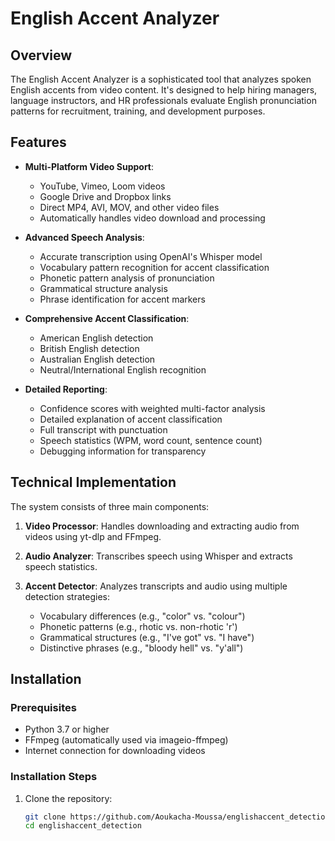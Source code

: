 # English Accent Analyzer

## Overview
The English Accent Analyzer is a sophisticated tool that analyzes spoken English accents from video content. It's designed to help hiring managers, language instructors, and HR professionals evaluate English pronunciation patterns for recruitment, training, and development purposes.

## Features

- **Multi-Platform Video Support**:
  - YouTube, Vimeo, Loom videos
  - Google Drive and Dropbox links
  - Direct MP4, AVI, MOV, and other video files
  - Automatically handles video download and processing

- **Advanced Speech Analysis**:
  - Accurate transcription using OpenAI's Whisper model
  - Vocabulary pattern recognition for accent classification
  - Phonetic pattern analysis of pronunciation
  - Grammatical structure analysis
  - Phrase identification for accent markers

- **Comprehensive Accent Classification**:
  - American English detection
  - British English detection
  - Australian English detection
  - Neutral/International English recognition

- **Detailed Reporting**:
  - Confidence scores with weighted multi-factor analysis
  - Detailed explanation of accent classification
  - Full transcript with punctuation
  - Speech statistics (WPM, word count, sentence count)
  - Debugging information for transparency

## Technical Implementation

The system consists of three main components:

1. **Video Processor**: Handles downloading and extracting audio from videos using yt-dlp and FFmpeg.

2. **Audio Analyzer**: Transcribes speech using Whisper and extracts speech statistics.

3. **Accent Detector**: Analyzes transcripts and audio using multiple detection strategies:
   - Vocabulary differences (e.g., "color" vs. "colour")
   - Phonetic patterns (e.g., rhotic vs. non-rhotic 'r')
   - Grammatical structures (e.g., "I've got" vs. "I have")
   - Distinctive phrases (e.g., "bloody hell" vs. "y'all")

## Installation

### Prerequisites
- Python 3.7 or higher
- FFmpeg (automatically used via imageio-ffmpeg)
- Internet connection for downloading videos

### Installation Steps

1. Clone the repository:
   ```bash
   git clone https://github.com/Aoukacha-Moussa/englishaccent_detection.git
   cd englishaccent_detection